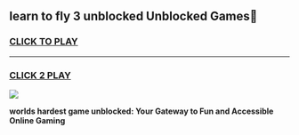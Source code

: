 
## learn to fly 3 unblocked Unblocked Games👋
<h3>
<a href="https://premium.freeplayer.one?title=learn_to_fly_3_unblocked&ref=16F">CLICK TO PLAY</a></h3>
<hr>

<h3>
<a href="https://premium.freeplayer.one?title=learn_to_fly_3_unblocked&ref=16F">CLICK 2 PLAY</a>
  
</h3>

<a href="https://premium.freeplayer.one?title=learn_to_fly_3_unblocked&ref=16F/"><img src="https://clearcache.store/games.png"></a>


**worlds hardest game unblocked: Your Gateway to Fun and Accessible Online Gaming**
